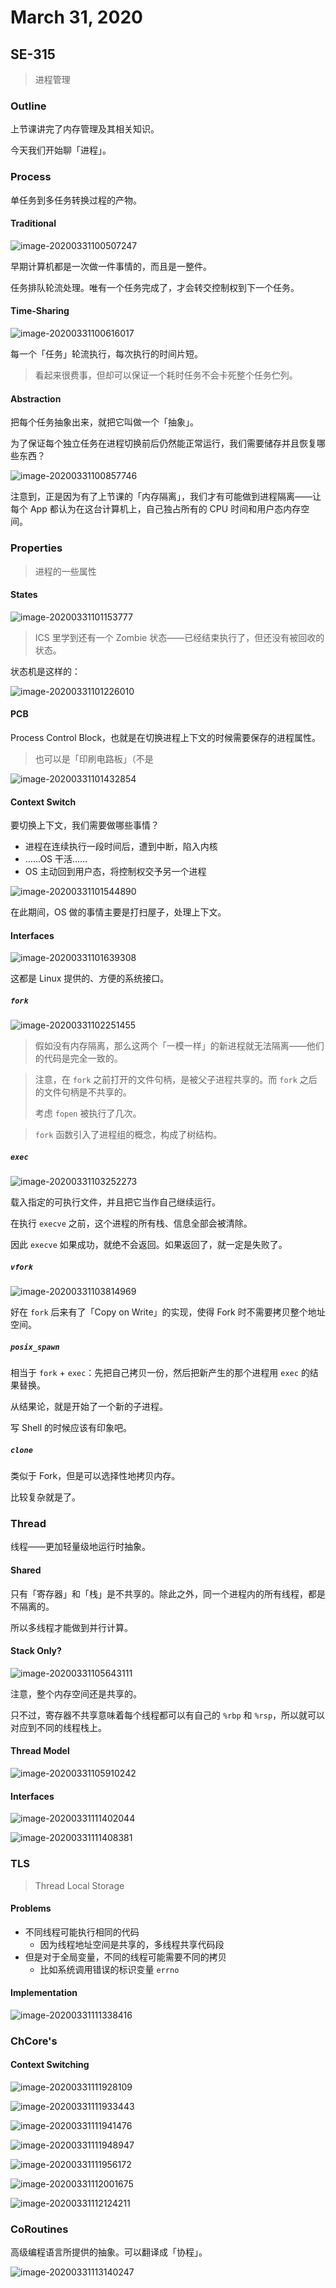 # March 31, 2020

## SE-315

> 进程管理

### Outline

上节课讲完了内存管理及其相关知识。

今天我们开始聊「进程」。

### Process

单任务到多任务转换过程的产物。

#### Traditional

![image-20200331100507247](31.assets/image-20200331100507247.png)

早期计算机都是一次做一件事情的，而且是一整件。

任务排队轮流处理。唯有一个任务完成了，才会转交控制权到下一个任务。

#### Time-Sharing

![image-20200331100616017](31.assets/image-20200331100616017.png)

每一个「任务」轮流执行，每次执行的时间片短。

> 看起来很费事，但却可以保证一个耗时任务不会卡死整个任务伫列。

#### Abstraction

把每个任务抽象出来，就把它叫做一个「抽象」。

为了保证每个独立任务在进程切换前后仍然能正常运行，我们需要储存并且恢复哪些东西？

![image-20200331100857746](31.assets/image-20200331100857746.png)

注意到，正是因为有了上节课的「内存隔离」，我们才有可能做到进程隔离——让每个 App 都认为在这台计算机上，自己独占所有的 CPU 时间和用户态内存空间。

### Properties

> 进程的一些属性

#### States

![image-20200331101153777](31.assets/image-20200331101153777.png)

> ICS 里学到还有一个 Zombie 状态——已经结束执行了，但还没有被回收的状态。

状态机是这样的：

![image-20200331101226010](31.assets/image-20200331101226010.png)

#### PCB

Process Control Block，也就是在切换进程上下文的时候需要保存的进程属性。

> 也可以是「印刷电路板」（不是

![image-20200331101432854](31.assets/image-20200331101432854.png)

#### Context Switch

要切换上下文，我们需要做哪些事情？

* 进程在连续执行一段时间后，遭到中断，陷入内核
* ……OS 干活……
* OS 主动回到用户态，将控制权交予另一个进程

![image-20200331101544890](31.assets/image-20200331101544890.png)

在此期间，OS 做的事情主要是打扫屋子，处理上下文。

#### Interfaces

![image-20200331101639308](31.assets/image-20200331101639308.png)

这都是 Linux 提供的、方便的系统接口。

##### `fork`

![image-20200331102251455](31.assets/image-20200331102251455.png)

> 假如没有内存隔离，那么这两个「一模一样」的新进程就无法隔离——他们的代码是完全一致的。

> 注意，在 `fork` 之前打开的文件句柄，是被父子进程共享的。而 `fork` 之后的文件句柄是不共享的。
>
> 考虑 `fopen` 被执行了几次。

> `fork` 函数引入了进程组的概念，构成了树结构。

##### `exec`

![image-20200331103252273](31.assets/image-20200331103252273.png)

载入指定的可执行文件，并且把它当作自己继续运行。

在执行 `execve` 之前，这个进程的所有栈、信息全部会被清除。

因此 `execve` 如果成功，就绝不会返回。如果返回了，就一定是失败了。

##### `vfork`

![image-20200331103814969](31.assets/image-20200331103814969.png)

好在 `fork` 后来有了「Copy on Write」的实现，使得 Fork 时不需要拷贝整个地址空间。

##### `posix_spawn`

相当于 `fork` + `exec`：先把自己拷贝一份，然后把新产生的那个进程用 `exec` 的结果替换。

从结果论，就是开始了一个新的子进程。

写 Shell 的时候应该有印象吧。

##### `clone`

类似于 Fork，但是可以选择性地拷贝内存。

比较复杂就是了。

### Thread

线程——更加轻量级地运行时抽象。

#### Shared

只有「寄存器」和「栈」是不共享的。除此之外，同一个进程内的所有线程，都是不隔离的。

所以多线程才能做到并行计算。

#### Stack Only?

![image-20200331105643111](31.assets/image-20200331105643111.png)

注意，整个内存空间还是共享的。

只不过，寄存器不共享意味着每个线程都可以有自己的 `%rbp` 和 `%rsp`，所以就可以对应到不同的线程栈上。

#### Thread Model

![image-20200331105910242](31.assets/image-20200331105910242.png)

#### Interfaces

![image-20200331111402044](31.assets/image-20200331111402044.png)

![image-20200331111408381](31.assets/image-20200331111408381.png)

### TLS

> Thread Local Storage

#### Problems

* 不同线程可能执行相同的代码
	* 因为线程地址空间是共享的，多线程共享代码段
* 但是对于全局变量，不同的线程可能需要不同的拷贝
	* 比如系统调用错误的标识变量 `errno`

#### Implementation

![image-20200331111338416](31.assets/image-20200331111338416.png)

### ChCore's

#### Context Switching

![image-20200331111928109](31.assets/image-20200331111928109.png)

![image-20200331111933443](31.assets/image-20200331111933443.png)

![image-20200331111941476](31.assets/image-20200331111941476.png)

![image-20200331111948947](31.assets/image-20200331111948947.png)

![image-20200331111956172](31.assets/image-20200331111956172.png)

![image-20200331112001675](31.assets/image-20200331112001675.png)

![image-20200331112124211](31.assets/image-20200331112124211.png)

### CoRoutines

高级编程语言所提供的抽象。可以翻译成「协程」。

![image-20200331113140247](31.assets/image-20200331113140247.png)

